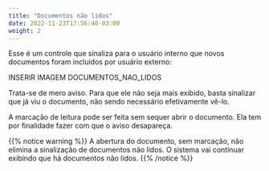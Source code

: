 ```yaml
---
title: "Documentos não lidos"
date: 2022-11-23T17:56:40-03:00
weight: 2
---
```


Esse é um controle que sinaliza para o usuário interno que novos documentos foram incluídos por usuário externo:

INSERIR IMAGEM DOCUMENTOS_NAO_LIDOS

Trata-se de mero aviso. Para que ele não seja mais exibido, basta sinalizar que já viu o documento, não sendo necessário efetivamente vê-lo.

A marcação de leitura pode ser feita sem sequer abrir o documento. Ela tem por finalidade fazer com que o aviso desapareça. 

{{% notice warning  %}}
A abertura do documento, sem marcação, não elimina a sinalização de documentos não lidos. O sistema vai continuar exibindo que há documentos não lidos. 
{{% /notice %}}
